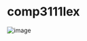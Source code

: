 # comp3111lex

![image](https://github.com/UmbralRevenant/comp3111lex/assets/68273777/e8fe59cf-7656-4172-a343-6d30dc84ae0e)




